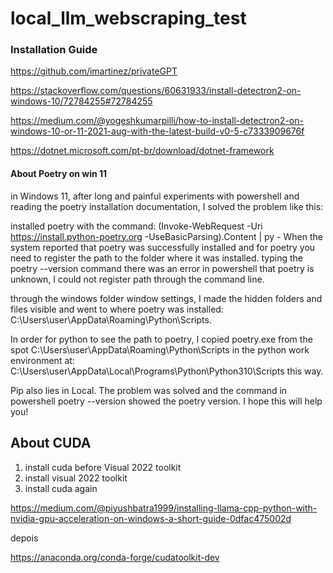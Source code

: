# local_llm_webscraping_test

### Installation Guide
https://github.com/imartinez/privateGPT

https://stackoverflow.com/questions/60631933/install-detectron2-on-windows-10/72784255#72784255

https://medium.com/@yogeshkumarpilli/how-to-install-detectron2-on-windows-10-or-11-2021-aug-with-the-latest-build-v0-5-c7333909676f

https://dotnet.microsoft.com/pt-br/download/dotnet-framework



#### About Poetry on win 11
in Windows 11, after long and painful experiments with powershell and reading the poetry installation documentation, I solved the problem like this:

installed poetry with the command:
(Invoke-WebRequest -Uri https://install.python-poetry.org -UseBasicParsing).Content | py -
When the system reported that poetry was successfully installed and for poetry you need to register the path to the folder where it was installed. typing the poetry --version command there was an error in powershell that poetry is unknown, I could not register path through the command line.

through the windows folder window settings, I made the hidden folders and files visible and went to where poetry was installed: C:\Users\user\AppData\Roaming\Python\Scripts.

In order for python to see the path to poetry, I copied poetry.exe from the spot C:\Users\user\AppData\Roaming\Python\Scripts in the python work environment at: C:\Users\user\AppData\Local\Programs\Python\Python310\Scripts this way.

Pip also lies in Local. The problem was solved and the command in powershell poetry --version showed the poetry version. I hope this will help you!

## About CUDA
1. install cuda before Visual 2022 toolkit
2. install visual 2022 toolkit
3. install cuda again

https://medium.com/@piyushbatra1999/installing-llama-cpp-python-with-nvidia-gpu-acceleration-on-windows-a-short-guide-0dfac475002d

depois 

https://anaconda.org/conda-forge/cudatoolkit-dev
